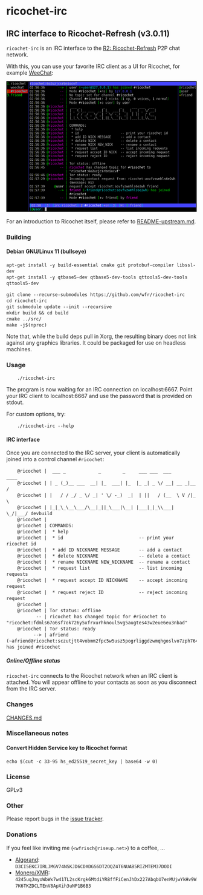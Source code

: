 # ricochet-irc
## IRC interface to Ricochet-Refresh (v3.0.11)
`ricochet-irc` is an IRC interface to the
[R2: Ricochet-Refresh](https://github.com/blueprint-freespeech/ricochet-refresh/)
P2P chat network.

With this, you can use your favorite IRC client as a UI for Ricochet, for
example [WeeChat](https://weechat.org/):

![ricochet-irc screenshot](doc/irc/ricochet-irc.png)

For an introduction to Ricochet itself, please refer to
[README-upstream.md](README-upstream.md).

### Building
#### Debian GNU/Linux 11 (bullseye)

```
apt-get install -y build-essential cmake git protobuf-compiler libssl-dev
apt-get install -y qtbase5-dev qtbase5-dev-tools qttools5-dev-tools qttools5-dev
```

```
git clone --recurse-submodules https://github.com/wfr/ricochet-irc
cd ricochet-irc
git submodule update --init --recursive
mkdir build && cd build
cmake ../src/
make -j$(nproc)
```

Note that, while the build deps pull in Xorg, the resulting binary does not
link against any graphics libraries. It could be packaged for use on headless
machines.

### Usage
```
    ./ricochet-irc
```
The program is now waiting for an IRC connection on localhost:6667.  Point your
IRC client to localhost:6667 and use the password that is provided on stdout.

For custom options, try:
```
    ./ricochet-irc --help
```

#### IRC interface
Once you are connected to the IRC server, your client is automatically joined
into a control channel `#ricochet`:

```
    @ricochet |  ___ _            _        _     ___ ___  ___       ____
    @ricochet | | _ (_)__ ___  __| |_  ___| |_  |_ _| _ \/ __| __ _|__ /
    @ricochet | |   / / _/ _ \/ _| ' \/ -_)  _|  | ||   / (__  \ V /|_ \
    @ricochet | |_|_\_\__\___/\__|_||_\___|\__| |___|_|_\\___|  \_/|___/ devbuild
    @ricochet |
    @ricochet | COMMANDS:
    @ricochet |  * help
    @ricochet |  * id                            -- print your ricochet id
    @ricochet |  * add ID NICKNAME MESSAGE       -- add a contact
    @ricochet |  * delete NICKNAME               -- delete a contact
    @ricochet |  * rename NICKNAME NEW_NICKNAME  -- rename a contact
    @ricochet |  * request list                  -- list incoming requests
    @ricochet |  * request accept ID NICKNAME    -- accept incoming request
    @ricochet |  * request reject ID             -- reject incoming request
    @ricochet |
    @ricochet | Tor status: offline
           -- | ricochet has changed topic for #ricochet to "ricochet:fdmls67o6sf7ok726y5xfrxurhknoul5vg5augtes43w2eue6eu3nbad"
    @ricochet | Tor status: ready
          --> | afriend (~afriend@ricochet:sczutjtt4vobmm2fpc5w5usz5pogrliggdzwmqhgoslvo7zph764sdqd) has joined #ricochet
```

##### Online/Offline status
`ricochet-irc` connects to the Ricochet network when an IRC client is
attached. You will appear offline to your contacts as soon as you disconnect
from the IRC server.

### Changes
[CHANGES.md](CHANGES.md)

### Miscellaneous notes
#### Convert Hidden Service key to Ricochet format
```
echo $(cut -c 33-95 hs_ed25519_secret_key | base64 -w 0)
```

### License
GPLv3

### Other
Please report bugs in the [issue tracker](https://github.com/wfr/ricochet-irc/issues).


### Donations
If you feel like inviting me (`<wfrisch@riseup.net>`) to a coffee, ...

* [Algorand](https://www.algorand.com): `D3CI5EKC7IRLJMGV74NSKJD6CDXDGS6DT2OQZ4T6NUAB5RIZMTEM37DODI`
* [Monero/XMR](https://www.getmonero.org/): `4245uqJmyoWbWx7w41TL2scKrgk6MtdiYR8ffFiCenJhDx227AbqbU7enMUjwYkHv9W7K6TKZDCLTEnV8ApXih3uNP1B6B3`
